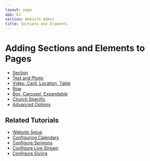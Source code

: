 ```yaml
---
layout: page
app: b1
section: Website Admin
title: Sections and Elements
---
```


# Adding Sections and Elements to Pages


<div id="videoContainer">
  <ul id="playlist">
      <li class="active"><a href="/videos/b1/website/sections/output.mp4">Section</a></li>
      <li><a href="/videos/b1/website/text-photo/output.mp4">Text and Photo</a></li>
      <li><a href="/videos/b1/website/video-card-location/output.mp4">Video, Card, Location, Table</a></li>
      <li><a href="/videos/b1/website/rows/output.mp4">Row</a></li>
      <li><a href="/videos/b1/website/containers/output.mp4">Box, Carousel, Expandable</a></li>
      <li><a href="/videos/b1/website/church/output.mp4">Church Specific</a></li>
      <li><a href="/videos/b1/website/advanced/output.mp4">Advanced Options</a></li>
  </ul>
</div>

## Related Tutorials
- <a href="/b1/website-admin/initial-setup.html">Website Setup</a>
- <a href="/b1/calendars/">Configuring Calendars</a>
- <a href="/b1/streaming/sermons.html">Configure Sermons</a>
- <a href="/b1/streaming/initial-setup.html">Configure Live Stream</a>
- <a href="/chums/giving.html">Configure Giving</a>